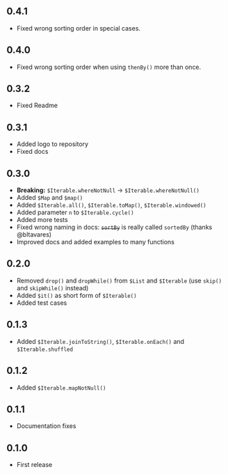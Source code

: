 ## 0.4.1
- Fixed wrong sorting order in special cases.

## 0.4.0
- Fixed wrong sorting order when using `thenBy()` more than once.

## 0.3.2
- Fixed Readme

## 0.3.1
- Added logo to repository
- Fixed docs

## 0.3.0
- **Breaking:** `$Iterable.whereNotNull` -> `$Iterable.whereNotNull()`
- Added `$Map` and `$map()`
- Added `$Iterable.all()`, `$Iterable.toMap()`, `$Iterable.windowed()`
- Added parameter `n` to `$Iterable.cycle()`
- Added more tests
- Fixed wrong naming in docs: ~~`sortBy`~~ is really called `sortedBy` (thanks @bltavares)
- Improved docs and added examples to many functions

## 0.2.0
- Removed `drop()` and `dropWhile()` from `$List` and `$Iterable` (use `skip()` and `skipWhile()` instead)
- Added `$it()` as short form of `$Iterable()`
- Added test cases

## 0.1.3
- Added `$Iterable.joinToString()`, `$Iterable.onEach()` and `$Iterable.shuffled`

## 0.1.2
- Added `$Iterable.mapNotNull()`

## 0.1.1
- Documentation fixes

## 0.1.0
- First release